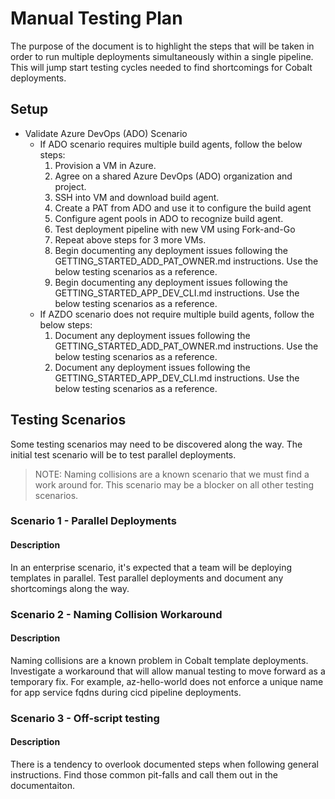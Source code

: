 # Manual Testing Plan

The purpose of the document is to highlight the steps that will be taken in order to run multiple deployments simultaneously within a single pipeline. This will jump start testing cycles needed to find shortcomings for Cobalt deployments.

## Setup

- Validate Azure DevOps (ADO) Scenario
    * If ADO scenario requires multiple build agents, follow the below steps:
        1. Provision a VM in Azure.
        1. Agree on a shared Azure DevOps (ADO) organization and project.
        1. SSH into VM and download build agent.
        1. Create a PAT from ADO and use it to configure the build agent
        1. Configure agent pools in ADO to recognize build agent.
        1. Test deployment pipeline with new VM using Fork-and-Go
        1. Repeat above steps for 3 more VMs.
        1. Begin documenting any deployment issues following the GETTING_STARTED_ADD_PAT_OWNER.md instructions. Use the below testing scenarios as a reference.
        1. Begin documenting any deployment issues following the GETTING_STARTED_APP_DEV_CLI.md  instructions. Use the below testing scenarios as a reference.
    * If AZDO scenario does not require multiple build agents, follow the below steps:
        1. Document any deployment issues following the GETTING_STARTED_ADD_PAT_OWNER.md instructions. Use the below testing scenarios as a reference.
        1. Document any deployment issues following the GETTING_STARTED_APP_DEV_CLI.md instructions. Use the below testing scenarios as a reference.

## Testing Scenarios

Some testing scenarios may need to be discovered along the way. The initial test scenario will be to test parallel deployments.

> NOTE: Naming collisions are a known scenario that we must find a work around for. This scenario may be a blocker on all other testing scenarios.

### Scenario 1 - Parallel Deployments

#### Description

In an enterprise scenario, it's expected that a team will be deploying templates in parallel. Test parallel deployments and document any shortcomings along the way.

### Scenario 2 - Naming Collision Workaround

#### Description

Naming collisions are a known problem in Cobalt template deployments. Investigate a workaround that will allow manual testing to move forward as a temporary fix. For example, az-hello-world does not enforce a unique name for app service fqdns during cicd pipeline deployments.

### Scenario 3 - Off-script testing

#### Description

There is a tendency to overlook documented steps when following general instructions. Find those common pit-falls and call them out in the documentaiton.
